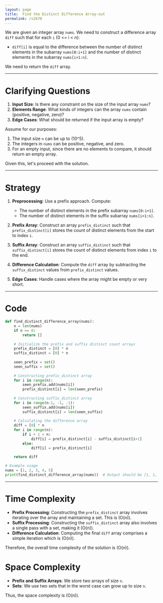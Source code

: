 ```yaml
---
layout: page
title:  Find the Distinct Difference Array-out
permalink: /s2670
---
```


We are given an integer array `nums`. We need to construct a difference array `diff` such that for each `i` (0 <= i < n):

- `diff[i]` is equal to the difference between the number of distinct elements in the subarray `nums[0:i+1]` and the number of distinct elements in the subarray `nums[i+1:n]`.

We need to return the `diff` array.

---

# Clarifying Questions

1. **Input Size**: Is there any constraint on the size of the input array `nums`?
2. **Elements Range**: What kinds of integers can the array `nums` contain (positive, negative, zero)?
3. **Edge Cases**: What should be returned if the input array is empty?

Assume for our purposes:
1. The input size `n` can be up to \(10^5\).
2. The integers in `nums` can be positive, negative, and zero.
3. For an empty input, since there are no elements to compare, it should return an empty array.

Given this, let's proceed with the solution.

---

# Strategy

1. **Preprocessing**: Use a prefix approach. Compute:
    - The number of distinct elements in the prefix subarray `nums[0:i+1]`.
    - The number of distinct elements in the suffix subarray `nums[i+1:n]`.
2. **Prefix Array**: Construct an array `prefix_distinct` such that `prefix_distinct[i]` stores the count of distinct elements from the start to index `i`.
3. **Suffix Array**: Construct an array `suffix_distinct` such that `suffix_distinct[i]` stores the count of distinct elements from index `i` to the end.

4. **Difference Calculation**: Compute the `diff` array by subtracting the `suffix_distinct` values from `prefix_distinct` values.

5. **Edge Cases**: Handle cases where the array might be empty or very short.

---

# Code

```python
def find_distinct_difference_array(nums):
    n = len(nums)
    if n == 0:
        return []
    
    # Initialize the prefix and suffix distinct count arrays
    prefix_distinct = [0] * n
    suffix_distinct = [0] * n
    
    seen_prefix = set()
    seen_suffix = set()
    
    # Constructing prefix_distinct array
    for i in range(n):
        seen_prefix.add(nums[i])
        prefix_distinct[i] = len(seen_prefix)
    
    # Constructing suffix_distinct array
    for i in range(n-1, -1, -1):
        seen_suffix.add(nums[i])
        suffix_distinct[i] = len(seen_suffix)
    
    # Calculating the difference array
    diff = [0] * n
    for i in range(n):
        if i + 1 < n:
            diff[i] = prefix_distinct[i] - suffix_distinct[i+1]
        else:
            diff[i] = prefix_distinct[i]
    
    return diff

# Example usage
nums = [1, 2, 3, 4, 5]
print(find_distinct_difference_array(nums))  # Output should be [1, 1, 1, 1, 1]
```

---

# Time Complexity

- **Prefix Processing**: Constructing the `prefix_distinct` array involves iterating over the array and maintaining a set. This is \(O(n)\).
- **Suffix Processing**: Constructing the `suffix_distinct` array also involves a single pass with a set, making it \(O(n)\).
- **Difference Calculation**: Computing the final `diff` array comprises a simple iteration which is \(O(n)\).

Therefore, the overall time complexity of the solution is \(O(n)\).

# Space Complexity

- **Prefix and Suffix Arrays**: We store two arrays of size `n`.
- **Sets**: We use two sets that in the worst case can grow up to size `n`.

Thus, the space complexity is \(O(n)\).